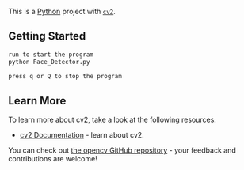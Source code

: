 This is a [Python](https://www.python.org/) project with [`cv2`](https://pypi.org/project/opencv-python/).

## Getting Started

```bash
run to start the program
python Face_Detector.py

press q or Q to stop the program

```

## Learn More

To learn more about cv2, take a look at the following resources:

- [cv2 Documentation](https://pypi.org/project/opencv-python/) - learn about cv2.

You can check out [the opencv GitHub repository](https://github.com/opencv/opencv) - your feedback and contributions are welcome!